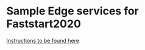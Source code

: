 # Sample Edge services for Faststart2020

[Instructions to be found here](https://github.ibm.com/Richard-Hine/OnTheEdge/blob/master/README.md)
